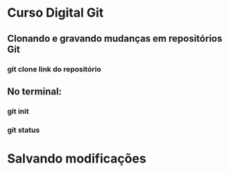 # Curso Digital Git

## Clonando e gravando mudanças em repositórios Git

### git clone link do repositório

## No terminal: 
### git init
### git status

# Salvando modificações 
